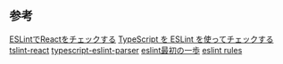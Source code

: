 

## 参考

[ESLintでReactをチェックする][*1]
[TypeScript を ESLint を使ってチェックする][*2]
[tslint-react][*3]
[typescript-eslint-parser][*4]
[eslint最初の一歩][*5]
[eslint rules][*6]

[*1]:http://qiita.com/trapple/items/b2304ca3cd8c09c16705
[*2]:http://smart.ataglance.jp/2016-01-21-check-typescript-with-eslint/
[*3]:https://github.com/palantir/tslint-react
[*4]:https://github.com/eslint/typescript-eslint-parser
[*5]:http://qiita.com/mysticatea/items/f523dab04a25f617c87d
[*6]:http://eslint.org/docs/rules/